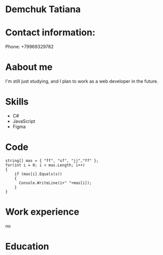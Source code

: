 # Demchuk Tatiana
# Contact information:
Phone: +79969329782
# Aabout me
I'm still just studying, and I plan to work as a web developer in the future.
# Skills
* C#
* JavaScript
* Figma
# Code
```string s=Convert.ToString(Console.ReadLine()); 
string[] mas = { "ff", "sf", "jj","ff" }; 
for(int i = 0; i < mas.Length; i++) 
{ 
    if (mas[i].Equals(s)) 
    { 
      Console.WriteLine(i+" "+mas[i]); 
    } 
}
 ```
# Work experience
no
# Education
